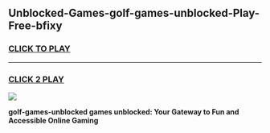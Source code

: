 
## Unblocked-Games-golf-games-unblocked-Play-Free-bfixy
<h3>
<a href="https://premium76.site?title=golf-games-unblocked&ref=10A">CLICK TO PLAY</a></h3>
<hr>

<h3>
<a href="https://premium76.site?title=golf-games-unblocked&ref=10A">CLICK 2 PLAY</a>
  
</h3>

<a href="https://premium76.site?title=golf-games-unblocked&ref=10A"><img src="https://clearcache.store/games.png"></a>


**golf-games-unblocked games unblocked: Your Gateway to Fun and Accessible Online Gaming**

